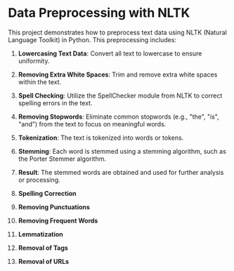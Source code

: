 # Data Preprocessing with NLTK

This project demonstrates how to preprocess text data using NLTK (Natural Language Toolkit) in Python. This preprocessing includes:

1. **Lowercasing Text Data**: Convert all text to lowercase to ensure uniformity.

2. **Removing Extra White Spaces**: Trim and remove extra white spaces within the text.

3. **Spell Checking**: Utilize the SpellChecker module from NLTK to correct spelling errors in the text.

4. **Removing Stopwords**: Eliminate common stopwords (e.g., "the", "is", "and") from the text to focus on meaningful words.
 
5. **Tokenization**: The text is tokenized into words or tokens.
 
6. **Stemming**: Each word is stemmed using a stemming algorithm, such as the Porter Stemmer algorithm.
 
7. **Result**: The stemmed words are obtained and used for further analysis or processing.

8. **Spelling Correction**

9. **Removing Punctuations**

10. **Removing Frequent Words**

11. **Lemmatization**

12. **Removal of Tags**

13. **Removal of URLs**
